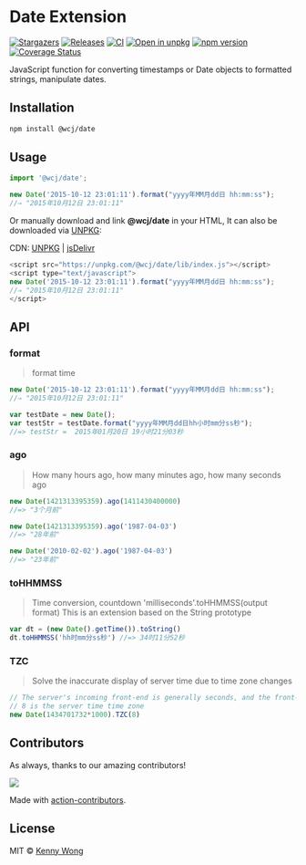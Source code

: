 Date Extension
===

[![Stargazers](https://img.shields.io/github/stars/jaywcjlove/date.js.svg)](https://github.com/jaywcjlove/date.js/stargazers) 
[![Releases](https://img.shields.io/github/release/jaywcjlove/date.js.svg)](https://github.com/jaywcjlove/date.js/releases)
[![CI](https://github.com/jaywcjlove/date.js/actions/workflows/ci.yml/badge.svg)](https://github.com/jaywcjlove/date.js/actions/workflows/ci.yml)
[![Open in unpkg](https://img.shields.io/badge/Open%20in-unpkg-blue)](https://uiwjs.github.io/npm-unpkg/#/pkg/@wcj/date/file/README.md)
[![npm version](https://img.shields.io/npm/v/@wcj/date.svg)](https://www.npmjs.com/package/@wcj/date)
[![Coverage Status](https://jaywcjlove.github.io/date.js/badges.svg)](https://jaywcjlove.github.io/date.js/lcov-report/)

JavaScript function for converting timestamps or Date objects to formatted strings, manipulate dates.

## Installation

```bash
npm install @wcj/date
```

## Usage

```js
import '@wcj/date';

new Date('2015-10-12 23:01:11').format("yyyy年MM月dd日 hh:mm:ss");
//⇒ "2015年10月12日 23:01:11"
```

Or manually download and link **@wcj/date** in your HTML, It can also be downloaded via [UNPKG](https://unpkg.com/@wcj/date/):

CDN: [UNPKG](https://unpkg.com/@wcj/date/) | [jsDelivr](https://cdn.jsdelivr.net/npm/@wcj/date/)

```js
<script src="https://unpkg.com/@wcj/date/lib/index.js"></script>
<script type="text/javascript">
new Date('2015-10-12 23:01:11').format("yyyy年MM月dd日 hh:mm:ss");
//⇒ "2015年10月12日 23:01:11"
</script>
```

## API

### format

> format time

```js
new Date('2015-10-12 23:01:11').format("yyyy年MM月dd日 hh:mm:ss");
//⇒ "2015年10月12日 23:01:11"

var testDate = new Date(); 
var testStr = testDate.format("yyyy年MM月dd日hh小时mm分ss秒"); 
//=> testStr =  2015年01月20日 19小时21分03秒
```

### ago

> How many hours ago, how many minutes ago, how many seconds ago

```js
new Date(1421313395359).ago(1411430400000)
//=> "3个月前"

new Date(1421313395359).ago('1987-04-03')
//=> "28年前"

new Date('2010-02-02').ago('1987-04-03')
//=> "23年前"
```

### toHHMMSS

> Time conversion, countdown 'milliseconds'.toHHMMSS(output format)
> This is an extension based on the String prototype

```js
var dt = (new Date().getTime()).toString()
dt.toHHMMSS('hh时mm分ss秒') //=> 34时11分52秒
```

### TZC

> Solve the inaccurate display of server time due to time zone changes

```js
// The server's incoming front-end is generally seconds, and the front-end timestamp is milliseconds, so it needs to be multiplied by 1000
// 8 is the server time time zone
new Date(1434701732*1000).TZC(8)
```

## Contributors

As always, thanks to our amazing contributors!

<a href="https://github.com/jaywcjlove/date.js/graphs/contributors">
  <img src="https://jaywcjlove.github.io/date.js/CONTRIBUTORS.svg" />
</a>

Made with [action-contributors](https://github.com/jaywcjlove/github-action-contributors).

## License

MIT © [Kenny Wong](https://github.com/jaywcjlove)